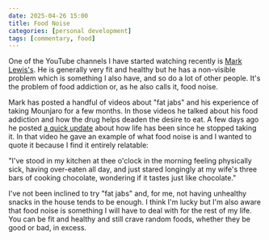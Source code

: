 ```yaml
---
date: 2025-04-26 15:00
title: Food Noise
categories: [personal development]
tags: [commentary, food]
---
```


One of the YouTube channels I have started watching recently is [Mark Lewis's](https://www.youtube.com/@MarkLewisfitness). He is generally very fit and healthy but he has a non-visible problem which is something I also have, and so do a lot of other people. It's the problem of food addiction or, as he also calls it, food noise.

Mark has posted a handful of videos about "fat jabs" and his experience of taking Mounjaro for a few months. In those videos he talked about his food addiction and how the drug helps deaden the desire to eat. A few days ago he posted [a quick update](https://youtu.be/T5ksucVTIFY) about how life has been since he stopped taking it. In that video he gave an example of what food noise is and I wanted to quote it because I find it entirely relatable:

"I've stood in my kitchen at thee o'clock in the morning feeling physically sick, having over-eaten all day, and just stared longingly at my wife's three bars of cooking chocolate, wondering if it tastes just like chocolate."

I've not been inclined to try "fat jabs" and, for me, not having unhealthy snacks in the house tends to be enough. I think I'm lucky but I'm also aware that food noise is something I will have to deal with for the rest of my life. You can be fit and healthy and still crave random foods, whether they be good or bad, in excess.

